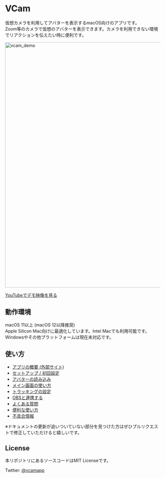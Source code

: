 # VCam
仮想カメラを利用してアバターを表示するmacOS向けのアプリです。  
Zoom等のカメラで仮想のアバターを表示できます。カメラを利用できない環境でリアクションを伝えたい時に便利です。

<img width="800px" alt="vcam_demo" src="https://user-images.githubusercontent.com/8188636/156933698-bfc331cc-659f-4f98-84e2-08b164f1400a.png">

[YouTubeでデモ映像を見る](https://www.youtube.com/watch?v=G0wMHRL8dh4&list=PLaR2G7EgeMDXgm84LNC47rS5Isk262JIz)

## 動作環境
macOS 11以上 (macOS 12以降推奨)  
Apple Silicon Mac向けに最適化しています。Intel Macでも利用可能です。  
Windowsやその他プラットフォームは現在未対応です。

## 使い方
- [アプリの概要 (外部サイト)](https://tattn.fanbox.cc/posts/3541601)
- [セットアップ / 初回設定](manual/setup.md)
- [アバターの読み込み](manual/model.md)
- [メイン画面の使い方](manual/main.md)
- [トラッキングの設定](manual/tracking.md)
- [OBSと連携する](manual/OBS.md)
- [よくある質問](FAQ.md)
- [便利な使い方](manual/example.md)
- [不具合情報](manual/issue.md)

※ドキュメントの更新が追いついていない部分を見つけた方はぜひプルリクエストで修正していただけると嬉しいです。

## License
本リポジトリにあるソースコードはMIT Licenseです。

Twttier: [@vcamapp](https://twitter.com/vcamapp)
